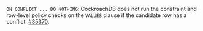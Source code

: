 `ON CONFLICT ... DO NOTHING`: CockroachDB does not run the constraint and row-level policy checks on the `VALUES` clause if the candidate row has a conflict. [#35370](https://github.com/cockroachdb/cockroach/issues/35370).

